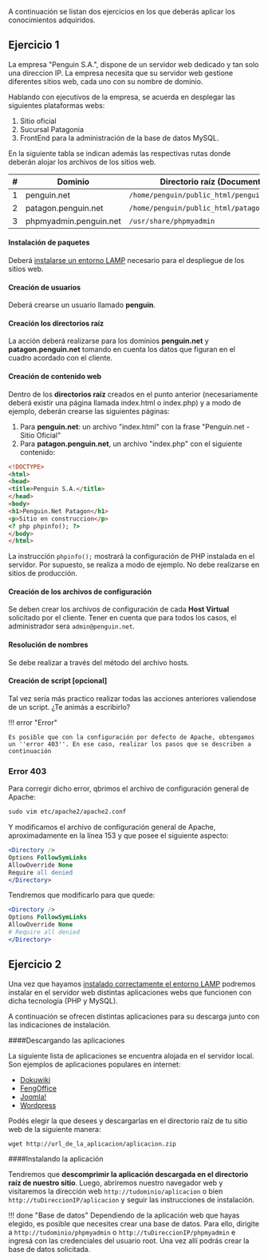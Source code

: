A continuación se listan dos ejercicios en los que deberás aplicar los conocimientos adquiridos. 


## Ejercicio 1

La empresa "Penguin S.A.", dispone de un servidor web dedicado y tan solo una direccion IP. La empresa necesita que su servidor web gestione diferentes sitios web, cada uno con su nombre de dominio.

Hablando con ejecutivos de la empresa, se acuerda en desplegar las siguientes plataformas webs: 
1. Sitio oficial
2. Sucursal Patagonia
3. FrontEnd para la administración de la  base de datos MySQL. 

En la siguiente tabla se indican además las respectivas rutas donde deberán alojar los archivos de los sitios web. 


| #    | Dominio                | Directorio raíz (DocumentRoot)           |
| ---- | ---------------------- | ---------------------------------------- |
| 1    | penguin.net            | `/home/penguin/public_html/penguin.net`    |
| 2    | patagon.penguin.net    | `/home/penguin/public_html/patagon.penguin.net` |
| 3    | phpmyadmin.penguin.net | `/usr/share/phpmyadmin`              |


#### Instalación de paquetes

Deberá [instalarse un entorno LAMP](lampInstalacion.md) necesario para el despliegue de los sitios web. 

#### Creación de usuarios

Deberá crearse un usuario llamado **penguin**.

#### Creación los directorios raíz

La acción deberá realizarse para los dominios **penguin.net** y **patagon.penguin.net** tomando en cuenta los datos que figuran en el cuadro acordado con el cliente. 

#### Creación de contenido web

Dentro de los **directorios raíz** creados en el punto anterior (necesariamente deberá existir una página llamada index.html o index.php) y a modo de ejemplo, deberán crearse las siguientes páginas: 

1. Para **penguin.net**: un archivo "index.html" con la frase "Penguin.net - Sitio Oficial"
2. Para **patagon.penguin.net**, un archivo "index.php" con el siguiente contenido: 

```html
<!DOCTYPE>
<html>
<head>
<title>Penguin S.A.</title>
</head>
<body>
<h1>Penguin.Net Patagon</h1>
<p>Sitio en construccion</p>
<? php phpinfo(); ?>
</body>
</html>
```

La instrucción `phpinfo();` mostrará la configuración de PHP instalada en el servidor. Por supuesto, se realiza a modo de ejemplo. No debe realizarse en sitios de producción. 

#### Creación de los archivos de configuración ####

Se deben crear los archivos de configuración de cada **Host Virtual** solicitado por el cliente. Tener en cuenta que para todos los casos, el administrador sera `admin@penguin.net`.

#### Resolución de nombres ####
Se debe realizar a través del método del archivo hosts.

#### Creación de script [opcional]
Tal vez sería más practico realizar todas las acciones anteriores valiendose de un script. ¿Te animás a escribirlo? 


!!! error "Error"

	Es posible que con la configuración por defecto de Apache, obtengamos un ''error 403''. En ese caso, realizar los pasos que se describen a continuación


### Error 403
Para corregir dicho error, qbrimos el archivo de configuración general de Apache: 

```apache
sudo vim etc/apache2/apache2.conf
```

Y modificamos el archivo de configuración general de Apache, aproximadamente en la línea 153 y que posee el siguiente aspecto: 

```apache
<Directory />
Options FollowSymLinks
AllowOverride None
Require all denied
</Directory>
```
	
Tendremos que modificarlo para que quede: 

```apache
<Directory />
Options FollowSymLinks
AllowOverride None
# Require all denied
</Directory>
```

## Ejercicio 2

Una vez que hayamos [instalado correctamente el entorno LAMP](lampInstalacion.md) podremos instalar en el servidor web distintas aplicaciones webs que funcionen con dicha tecnología (PHP y MySQL). 

A continuación se ofrecen distintas aplicaciones para su descarga junto con las indicaciones de instalación. 

####Descargando las aplicaciones

La siguiente lista de aplicaciones se encuentra alojada en el servidor local. Son ejemplos de aplicaciones populares en internet:

* [Dokuwiki](https://download.dokuwiki.org/)
* [FengOffice](https://sourceforge.net/projects/opengoo/files/latest/download)
* [Joomla!](https://downloads.joomla.org/es/cms/joomla3)
* [Wordpress](https://wordpress.org/download/)


Podés elegir la que desees y descargarlas en el directorio raíz de tu sitio web de la siguiente manera:  

```
wget http://url_de_la_aplicacion/aplicacion.zip
```

####Instalando la aplicación

Tendremos que **descomprimir la aplicación descargada en el directorio raíz de nuestro sitio**. Luego, abriremos nuestro navegador web y visitaremos la dirección web `http://tudominio/aplicacion` o bien `http://tuDireccionIP/aplicacion` y seguir las instrucciones de instalación. 


!!! done "Base de datos"
	Dependiendo de la aplicación web que hayas elegido, es posible que necesites crear una base de datos. Para ello, dirigite a `http://tudominio/phpmyadmin` o `http://tuDireccionIP/phpmyadmin` e ingresá con las credenciales del usuario root. Una vez allí podrás crear la base de datos solicitada.
